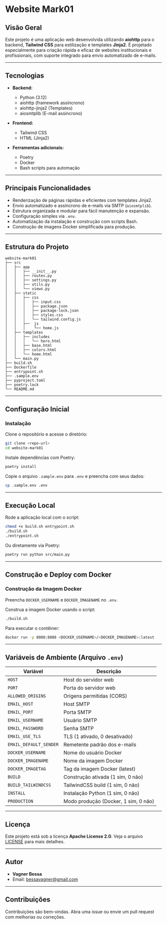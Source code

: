 
# Website Mark01

## Visão Geral
Este projeto é uma aplicação web desenvolvida utilizando **aiohttp** para o backend, **Tailwind CSS** para estilização e templates **Jinja2**. É projetado especialmente para criação rápida e eficaz de websites institucionais e profissionais, com suporte integrado para envio automatizado de e-mails.

---

## Tecnologias

- **Backend:**
  - Python (3.12)
  - aiohttp (framework assíncrono)
  - aiohttp-jinja2 (Templates)
  - aiosmtplib (E-mail assíncrono)

- **Frontend:**
  - Tailwind CSS
  - HTML (Jinja2)

- **Ferramentas adicionais:**
  - Poetry
  - Docker
  - Bash scripts para automação

---

## Principais Funcionalidades

- Renderização de páginas rápidas e eficientes com templates Jinja2.
- Envio automatizado e assíncrono de e-mails via SMTP (`aiosmtplib`).
- Estrutura organizada e modular para fácil manutenção e expansão.
- Configuração simples via `.env`.
- Automatização da instalação e construção com scripts Bash.
- Construção de imagens Docker simplificada para produção.

---

## Estrutura do Projeto

```
website-mark01
├── src
│   ├── app
│   │   ├── __init__.py
│   │   ├── routes.py
│   │   ├── settings.py
│   │   ├── utils.py
│   │   └── views.py
│   ├── static
│   │   ├── css
│   │   │   ├── input.css
│   │   │   ├── package.json
│   │   │   ├── package-lock.json
│   │   │   ├── styles.css
│   │   │   └── tailwind.config.js
│   │   ├──  js
│   │   │    └── home.js
│   ├── templates
│   │   ├── includes
│   │   │   └── hero.html
│   │   ├── base.html
│   │   ├── colors.html
│   │   └── home.html
│   └── main.py
├── build.sh
├── Dockerfile
├── entrypoint.sh
├── .sample.env
├── pyproject.toml
├── poetry.lock
└── README.md
```

---

## Configuração Inicial

### Instalação

Clone o repositório e acesse o diretório:
```bash
git clone <repo-url>
cd website-mark01
```

Instale dependências com Poetry:
```bash
poetry install
```

Copie o arquivo `.sample.env` para `.env` e preencha com seus dados:
```bash
cp .sample.env .env
```

---

## Execução Local

Rode a aplicação local com o script:
```bash
chmod +x build.sh entrypoint.sh
./build.sh
./entrypoint.sh
```

Ou diretamente via Poetry:
```bash
poetry run python src/main.py
```

---

## Construção e Deploy com Docker

### Construção da Imagem Docker

Preencha `DOCKER_USERNAME` e `DOCKER_IMAGENAME` no `.env`.

Construa a imagem Docker usando o script:
```bash
./build.sh
```

Para executar o contêiner:
```bash
docker run -p 8080:8080 <DOCKER_USERNAME>/<DOCKER_IMAGENAME>:latest
```

---

## Variáveis de Ambiente (Arquivo `.env`)

| Variável                 | Descrição                       |
|--------------------------|---------------------------------|
| `HOST`                   | Host do servidor web            |
| `PORT`                   | Porta do servidor web           |
| `ALLOWED_ORIGINS`        | Origens permitidas (CORS)       |
| `EMAIL_HOST`             | Host SMTP                       |
| `EMAIL_PORT`             | Porta SMTP                      |
| `EMAIL_USERNAME`         | Usuário SMTP                    |
| `EMAIL_PASSWORD`         | Senha SMTP                      |
| `EMAIL_USE_TLS`          | TLS (1 ativado, 0 desativado)   |
| `EMAIL_DEFAULT_SENDER`   | Remetente padrão dos e-mails    |
| `DOCKER_USERNAME`        | Nome do usuário Docker          |
| `DOCKER_IMAGENAME`       | Nome da imagem Docker           |
| `DOCKER_IMAGETAG`        | Tag da imagem Docker (latest)   |
| `BUILD`                  | Construção ativada (1 sim, 0 não)|
| `BUILD_TAILWINDCSS`      | TailwindCSS build (1 sim, 0 não)|
| `INSTALL`                | Instalação Python (1 sim, 0 não)|
| `PRODUCTION`             | Modo produção (Docker, 1 sim, 0 não)|

---

## Licença

Este projeto está sob a licença **Apache License 2.0**. Veja o arquivo [LICENSE](LICENSE) para mais detalhes.

---

## Autor

- **Vagner Bessa**
- Email: [bessavagner@gmail.com](mailto:bessavagner@gmail.com)

---

## Contribuições

Contribuições são bem-vindas. Abra uma issue ou envie um pull request com melhorias ou correções.
